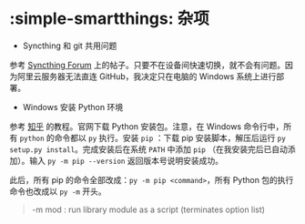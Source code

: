# :simple-smartthings: 杂项

* Syncthing 和 git 共用问题

参考 [Syncthing Forum](https://forum.syncthing.net/t/is-putting-a-git-workspace-in-a-synced-floder-really-a-good-idea) 上的帖子。只要不在设备间快速切换，就不会有问题。因为阿里云服务器无法直连 GitHub，我决定只在电脑的 Windows 系统上进行部署。

* Windows 安装 Python 环境

参考 [知乎](https://zhuanlan.zhihu.com/p/38603105) 的教程。官网下载 Python 安装包。注意，在 Windows 命令行中，所有 `python` 的命令都以 `py` 执行。安装 `pip` ：下载 pip 安装脚本，解压后运行 `py setup.py install`。完成安装后在系统 `PATH` 中添加 `pip` （在我安装完后已自动添加）。输入 `py -m pip --version` 返回版本号说明安装成功。

此后，所有 pip 的命令全部改成：`py -m pip <command>`，所有 Python 包的执行命令也改成以 `py -m` 开头。

> -m mod : run library module as a script (terminates option list)